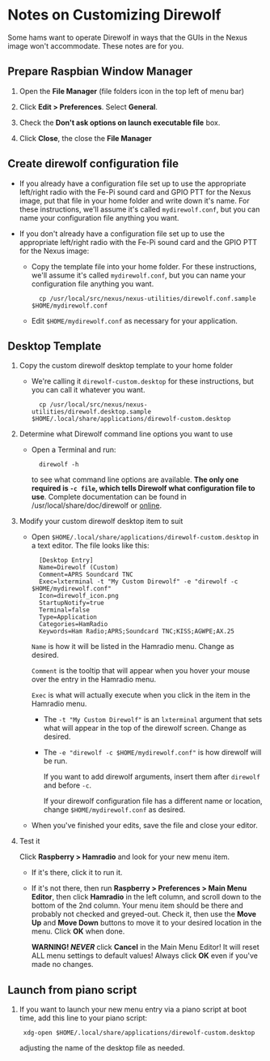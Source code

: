 # Notes on Customizing Direwolf

Some hams want to operate Direwolf in ways that the GUIs in the Nexus image won't accommodate. These notes are for you.

## Prepare Raspbian Window Manager

1. Open the __File Manager__ (file folders icon in the top left of menu bar)

1.	Click __Edit > Preferences__. Select __General__.

1. Check the __Don't ask options on launch executable file__ box.

1. Click __Close__, the close the __File Manager__

## Create direwolf configuration file

- If you already have a configuration file set up to use the appropriate left/right radio with the Fe-Pi sound card and GPIO PTT for the Nexus image, put that file in your home folder and write down it's name. For these instructions, we'll assume it's called `mydirewolf.conf`, but you can name your configuration file anything you want.

- If you don't already have a configuration file set up to use the appropriate left/right radio with the Fe-Pi sound card and the GPIO PTT for the Nexus image:
	- Copy the template file into your home folder. For these instructions, we'll assume it's called `mydirewolf.conf`, but you can name your configuration file anything you want.

			cp /usr/local/src/nexus/nexus-utilities/direwolf.conf.sample $HOME/mydirewolf.conf

	- Edit `$HOME/mydirewolf.conf` as necessary for your application.

## Desktop Template

1. Copy the custom direwolf desktop template to your home folder

	- We're calling it `direwolf-custom.desktop` for these instructions, but you can call it whatever you want.

			cp /usr/local/src/nexus/nexus-utilities/direwolf.desktop.sample $HOME/.local/share/applications/direwolf-custom.desktop
	
1. Determine what Direwolf command line options you want to use

	- Open a Terminal and run:
	
			direwolf -h
		
		to see what command line options are available. __The only one required is `-c file`, which tells Direwolf what configuration file to use__. Complete documentation can be found in /usr/local/share/doc/direwolf or [online](https://github.com/wb2osz/direwolf/tree/master/doc).
		
1. Modify your custom direwolf desktop item to suit

	- Open `$HOME/.local/share/applications/direwolf-custom.desktop` in a text editor. The file looks like this:
	
			[Desktop Entry]
			Name=Direwolf (Custom)
			Comment=APRS Soundcard TNC
			Exec=lxterminal -t "My Custom Direwolf" -e "direwolf -c $HOME/mydirewolf.conf"
			Icon=direwolf_icon.png
			StartupNotify=true
			Terminal=false
			Type=Application
			Categories=HamRadio
			Keywords=Ham Radio;APRS;Soundcard TNC;KISS;AGWPE;AX.25

		`Name` is how it will be listed in the Hamradio menu. Change as desired.
	
		`Comment` is the tooltip that will appear when you hover your mouse over the entry in the Hamradio menu.
	
		`Exec` is what will actually execute when you click in the item in the Hamradio menu. 
		- The `-t "My Custom Direwolf"` is an `lxterminal` argument that sets what will appear in the top of the direwolf screen. Change as desired.
		- The `-e "direwolf -c $HOME/mydirewolf.conf"` is how direwolf will be run. 
			
			If you want to add direwolf arguments, insert them after `direwolf` and before `-c`. 
			
			If your direwolf configuration file has a different name or location, change `$HOME/mydirewolf.conf` as desired.
	
	- When you've finished your edits, save the file and close your editor.
	
1. Test it

	Click __Raspberry > Hamradio__ and look for your new menu item.  
	
	- If it's there, click it to run it.
	
	- If it's not there, then run __Raspberry > Preferences > Main Menu Editor__, then click __Hamradio__ in the left column, and scroll down to the bottom of the 2nd column. Your menu item should be there and probably not checked and greyed-out. Check it, then use the __Move Up__ and __Move Down__ buttons to move it to your desired location in the menu. Click __OK__ when done.

		__WARNING! *NEVER*__ click __Cancel__ in the Main Menu Editor! It will reset ALL menu settings to default values! Always click __OK__ even if you've made no changes.

## Launch from piano script

1. If you want to launch your new menu entry via a piano script at boot time, add this line to your piano script:
	
		xdg-open $HOME/.local/share/applications/direwolf-custom.desktop
	
	adjusting the name of the desktop file as needed.


	

